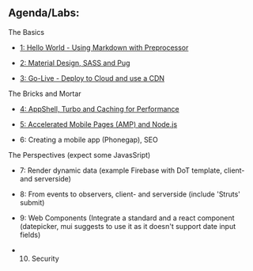 ## Agenda/Labs:


The Basics

- [1: Hello World - Using Markdown with Preprocessor](../1-helloWorld/)

- [2: Material Design, SASS and Pug](../2-theBasics/)

- [3: Go-Live - Deploy to Cloud and use a CDN](../3-goLive/)

The Bricks and Mortar

- [4: AppShell, Turbo and Caching for Performance](../4-appShell/)

- [5: Accelerated Mobile Pages (AMP) and Node.js](../5-amp/)

- 6: Creating a mobile app (Phonegap), SEO

The Perspectives (expect some JavasSript)

- 7: Render dynamic data (example Firebase with DoT template, client- and serverside)

- 8: From events to observers, client- and serverside (include 'Struts' submit)

- 9: Web Components (Integrate a standard and a react component (datepicker, mui suggests to use it as it doesn't support date input fields)

- 10. Security

